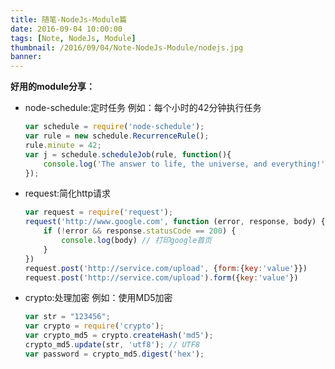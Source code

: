 ```yaml
---
title: 随笔-NodeJs-Module篇
date: 2016-09-04 10:00:00
tags: [Note, NodeJs, Module]
thumbnail: /2016/09/04/Note-NodeJs-Module/nodejs.jpg
banner: 
---
```

**好用的module分享：**

 * node-schedule:定时任务
	例如：每个小时的42分钟执行任务
	```JavaScript
	var schedule = require('node-schedule');
	var rule = new schedule.RecurrenceRule();
	rule.minute = 42;
	var j = schedule.scheduleJob(rule, function(){
		console.log('The answer to life, the universe, and everything!');
	});
	```
* request:简化http请求
	```JavaScript
	var request = require('request');
	request('http://www.google.com', function (error, response, body) {
		if (!error && response.statusCode == 200) {
			console.log(body) // 打印google首页
		}
	})
	request.post('http://service.com/upload', {form:{key:'value'}})
	request.post('http://service.com/upload').form({key:'value'})
	```
* crypto:处理加密
	例如：使用MD5加密
	```JavaScript
	var str = "123456";
	var crypto = require('crypto');
	var crypto_md5 = crypto.createHash('md5');
	crypto_md5.update(str, 'utf8'); // UTF8
	var password = crypto_md5.digest('hex');
	```